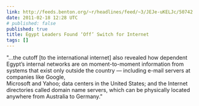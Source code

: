 ```yaml
---
link: http://feeds.benton.org/~r/headlines/feed/~3/JEJe-uKELJc/50742
date: 2011-02-18 12:28 UTC
# published: false
published: true
title: Egypt Leaders Found ‘Off’ Switch for Internet
tags: []
---
```


"...the cutoff [to the international internet] also revealed how dependent Egypt’s internal networks are on moment-to-moment information from systems that exist only outside the country — including e-mail servers at companies like Google, <br>Microsoft and Yahoo; data centers in the United States; and the Internet directories called domain name servers, which can be physically located anywhere from Australia to Germany."
